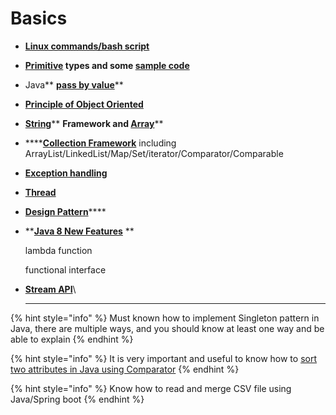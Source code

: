 # Basics

* ****[**Linux commands/bash script**](https://github.com/changhanxie/myclass/blob/master/00/prerequisites.md)****
* ****[**Primitive**](https://cs.fit.edu/\~ryan/java/language/java-data.html) types and some [**sample code**](https://github.com/changhanxie/myclass/blob/master/01/Java01.md)****
* Java** **[**pass by value**](https://github.com/changhanxie/myclass/blob/master/02/Java02.md)****
* ****[**Principle of Object Oriented**](https://github.com/changhanxie/myclass/blob/master/02/Java02.md)****
* [**String**](https://github.com/changhanxie/myclass/blob/master/03/Java03.md)** **Framework and [**Array**](https://github.com/changhanxie/myclass/blob/master/03/Java03.md)****
* ****[**Collection Framework**](https://github.com/changhanxie/myclass/blob/master/04/Java04.md) including ArrayList/LinkedList/Map/Set/iterator/Comparator/Comparable
* ****[**Exception handling**](https://github.com/changhanxie/myclass/blob/master/06/Java06.md)****
* ****[**Thread**](https://github.com/changhanxie/myclass/blob/master/07/Java07.md)****
* [**Design Pattern**](https://github.com/changhanxie/myclass/blob/master/08/Java08.md)****
*   ****[**Java 8 New Features**](https://manifesto.co.uk/java-jdk-8-features/)** **

    lambda function

    functional interface
* ****[**Stream API**](https://medium.com/@tarunjain07/notes-java8-stream-terminal-vs-non-terminal-operation-etc-945c0644468d#edd8)****\
  ****

{% hint style="info" %}
Must known how to implement Singleton pattern in Java, there are multiple ways, and you should know at least one way and be able to explain
{% endhint %}

{% hint style="info" %}
It is very important and useful to know how to [sort two attributes in Java using Comparator](https://blog.jooq.org/java-8-friday-goodies-lambdas-and-sorting/)
{% endhint %}

{% hint style="info" %}
Know how to read and merge CSV file using Java/Spring boot
{% endhint %}

